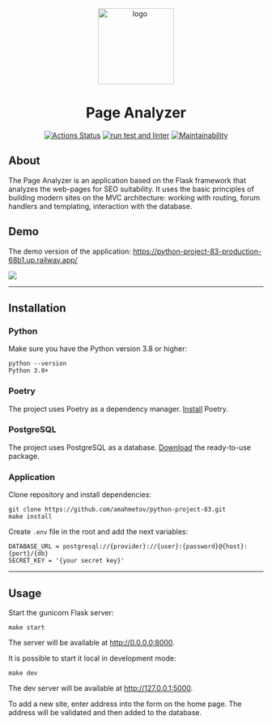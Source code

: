 <div align="center">

<img src="https://sun9-46.userapi.com/impg/exK1Y6d4v8WOvW24WX9JqqjseC9JuVcPfF8y7Q/6ZLsN-UTPBg.jpg?size=512x512&quality=96&sign=b0b04f76053f9d6befa50f9643ea7f24&type=album" alt="logo" width="150" height="auto" />
<h1>Page Analyzer</h1>

[![Actions Status](https://github.com/amahmetov1998/python-project-83/workflows/hexlet-check/badge.svg)](https://github.com/amahmetov1998/python-project-83/actions)
[![run test and linter](https://github.com/amahmetov1998/python-project-83/actions/workflows/main.yml/badge.svg)](https://github.com/amahmetov1998/python-project-83/actions/workflows/main.yml)
[![Maintainability](https://api.codeclimate.com/v1/badges/8e3581385c30fa25fc6e/maintainability)](https://codeclimate.com/github/amahmetov1998/python-project-83/maintainability)
</div>

## About
The Page Analyzer is an application based on the Flask framework that analyzes the web-pages for SEO suitability.
It uses the basic principles of building modern sites on the MVC architecture: working with routing, forum handlers and templating, interaction with the database.

## Demo
The demo version of the application: https://python-project-83-production-68b1.up.railway.app/

<img src="https://sun21-1.userapi.com/impg/T1FClBJK87OdmiYJL4qAMU41cQo3uexvJEF7hg/V13taWR8Vyw.jpg?size=1280x613&quality=96&sign=08f7c567121eb25b90cfdcefc8b0e099&type=album" width="auto" height="auto" />

---
## Installation

### Python
Make sure you have the Python version 3.8 or higher:
```
python --version
Python 3.8+
```

### Poetry
The project uses Poetry as a dependency manager. [Install](https://python-poetry.org/docs/#installation) Poetry.

### PostgreSQL
The project uses PostgreSQL as a database. [Download](https://www.postgresql.org/download/) the ready-to-use package.

### Application
Clone repository and install dependencies:
```
git clone https://github.com/amahmetov/python-project-83.git
make install
```
Create `.env` file in the root and add the next variables:
```
DATABASE_URL = postgresql://{provider}://{user}:{password}@{host}:{port}/{db}
SECRET_KEY = '{your secret key}'
```

---

## Usage
Start the gunicorn Flask server:
```
make start
```
The server will be available at http://0.0.0.0:8000.

It is possible to start it local in development mode:
```
make dev
```
The dev server will be available at http://127.0.0.1:5000.

To add a new site, enter address into the form on the home page. The address will be validated and then added to the database.